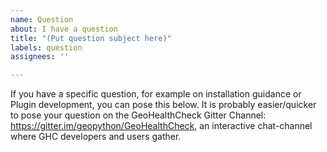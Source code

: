 ```yaml
---
name: Question
about: I have a question
title: "(Put question subject here)"
labels: question
assignees: ''

---
```


If you have a specific question, for example on installation guidance or Plugin development, you can pose this below. It is probably easier/quicker to pose your question on the GeoHealthCheck Gitter Channel: https://gitter.im/geopython/GeoHealthCheck, an interactive chat-channel where GHC developers and users gather.

